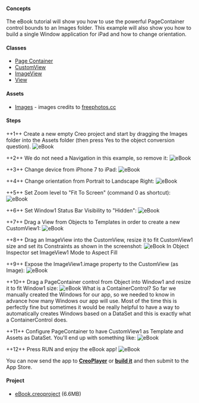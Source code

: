 #### Concepts
The eBook tutorial will show you how to use the powerful PageContainer control bounds to an Images folder. This example will also show you how to build a single Window application for iPad and how to change orientation.

#### Classes
* [Page Container](../classes/PageContainer.md)
* [CustomView](../classes/CustomView.md)
* [ImageView](../classes/ImageView.md)
* [View](../classes/View.md)	
		
#### Assets
* [Images](../assets/ebook_assets.zip) - images credits to [freephotos.cc](https://freephotos.cc)


#### Steps
++1++ Create a new empty Creo project and start by dragging the Images folder into the Assets folder (then press Yes to the object conversion question).
![eBook](../images/tutorials/ebook1.gif)

++2++ We do not need a Navigation in this example, so remove it:
![eBook](../images/tutorials/ebook2.gif)

++3++ Change device from iPhone 7 to iPad:
![eBook](../images/tutorials/ebook-2.png)

++4++ Change orientation from Portrait to Landscape Right:
![eBook](../images/tutorials/ebook-3.png)

++5++ Set Zoom level to "Fit To Screen" (command 0 as shortcut):
![eBook](../images/tutorials/ebook-4.png)

++6++ Set Window1 Status Bar Visibility to "Hidden":
![eBook](../images/tutorials/ebook-5.png)

++7++ Drag a View from Objects to Templates in order to create a new CustomView1:
![eBook](../images/tutorials/ebook-6.png)

++8++ Drag an ImageView into the CustomView, resize it to fit CustomView1 size and set its Constraints as shown in the screenshot:
![eBook](../images/tutorials/ebook-7.png)
In Object Inspector set ImageView1 Mode to Aspect Fill

++9++ Expose the ImageView1.image property to the CustomView (as Image):
![eBook](../images/tutorials/ebook-8.png)

++10++ Drag a PageContainer control from Object into Window1 and resize it to fit Window1 size:
![eBook](../images/tutorials/ebook-9.png)
What is a ContainerControl? So far we manually created the Windows for our app, so we needed to know in advance how many Windows our app will use. Most of the time this is perfectly fine but sometimes it would be really helpful to have a way to automatically creates Windows based on a DataSet and this is exactly what a ContainerControl does.

++11++ Configure PageContainer to have CustomView1 as Template and Assets as DataSet. You'll end up with something like:
![eBook](../images/tutorials/ebook-10.png)

++12++ Press RUN and enjoy the eBook app!
![eBook](../images/tutorials/ebook3.gif)

You can now send the app to **[CreoPlayer](../creo/creoplayer.md)** or **[build it](../creo/build-your-app.md)** and then submit to the App Store.

#### Project
* [eBook.creoproject]({{github_raw_link}}/assets/ebook.zip) (6.6MB)
